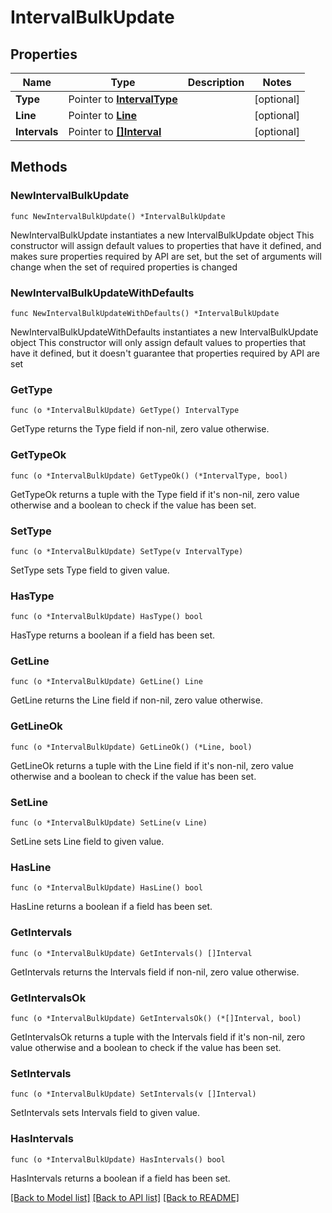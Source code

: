 # IntervalBulkUpdate

## Properties

Name | Type | Description | Notes
------------ | ------------- | ------------- | -------------
**Type** | Pointer to [**IntervalType**](IntervalType.md) |  | [optional] 
**Line** | Pointer to [**Line**](Line.md) |  | [optional] 
**Intervals** | Pointer to [**[]Interval**](Interval.md) |  | [optional] 

## Methods

### NewIntervalBulkUpdate

`func NewIntervalBulkUpdate() *IntervalBulkUpdate`

NewIntervalBulkUpdate instantiates a new IntervalBulkUpdate object
This constructor will assign default values to properties that have it defined,
and makes sure properties required by API are set, but the set of arguments
will change when the set of required properties is changed

### NewIntervalBulkUpdateWithDefaults

`func NewIntervalBulkUpdateWithDefaults() *IntervalBulkUpdate`

NewIntervalBulkUpdateWithDefaults instantiates a new IntervalBulkUpdate object
This constructor will only assign default values to properties that have it defined,
but it doesn't guarantee that properties required by API are set

### GetType

`func (o *IntervalBulkUpdate) GetType() IntervalType`

GetType returns the Type field if non-nil, zero value otherwise.

### GetTypeOk

`func (o *IntervalBulkUpdate) GetTypeOk() (*IntervalType, bool)`

GetTypeOk returns a tuple with the Type field if it's non-nil, zero value otherwise
and a boolean to check if the value has been set.

### SetType

`func (o *IntervalBulkUpdate) SetType(v IntervalType)`

SetType sets Type field to given value.

### HasType

`func (o *IntervalBulkUpdate) HasType() bool`

HasType returns a boolean if a field has been set.

### GetLine

`func (o *IntervalBulkUpdate) GetLine() Line`

GetLine returns the Line field if non-nil, zero value otherwise.

### GetLineOk

`func (o *IntervalBulkUpdate) GetLineOk() (*Line, bool)`

GetLineOk returns a tuple with the Line field if it's non-nil, zero value otherwise
and a boolean to check if the value has been set.

### SetLine

`func (o *IntervalBulkUpdate) SetLine(v Line)`

SetLine sets Line field to given value.

### HasLine

`func (o *IntervalBulkUpdate) HasLine() bool`

HasLine returns a boolean if a field has been set.

### GetIntervals

`func (o *IntervalBulkUpdate) GetIntervals() []Interval`

GetIntervals returns the Intervals field if non-nil, zero value otherwise.

### GetIntervalsOk

`func (o *IntervalBulkUpdate) GetIntervalsOk() (*[]Interval, bool)`

GetIntervalsOk returns a tuple with the Intervals field if it's non-nil, zero value otherwise
and a boolean to check if the value has been set.

### SetIntervals

`func (o *IntervalBulkUpdate) SetIntervals(v []Interval)`

SetIntervals sets Intervals field to given value.

### HasIntervals

`func (o *IntervalBulkUpdate) HasIntervals() bool`

HasIntervals returns a boolean if a field has been set.


[[Back to Model list]](../README.md#documentation-for-models) [[Back to API list]](../README.md#documentation-for-api-endpoints) [[Back to README]](../README.md)


